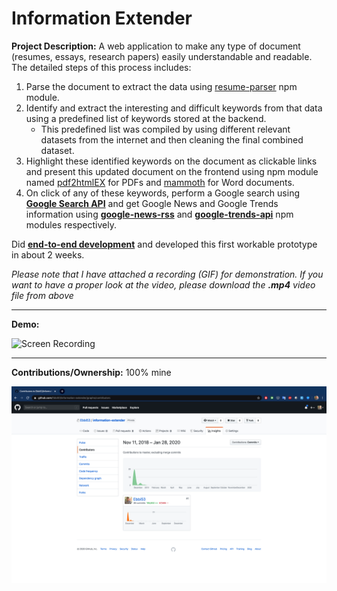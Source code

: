 # Information Extender

**Project Description:** A web application to make any type of document (resumes, essays, research papers) easily understandable and readable. The detailed steps of this process includes:
1. Parse the document to extract the data using [resume-parser](https://www.npmjs.com/package/resume-parser) npm module.
2. Identify and extract the interesting and difficult keywords from that data using a predefined list of keywords stored at the backend.
    * This predefined list was compiled by using different relevant datasets from the internet and then cleaning the final combined dataset.
3. Highlight these identified keywords on the document as clickable links and present this updated document on the frontend using  npm module named [pdf2htmlEX](https://coolwanglu.github.io/pdf2htmlEX/) for PDFs and [mammoth](https://www.npmjs.com/package/mammoth) for Word documents.
4. On click of any of these keywords, perform a Google search using **[Google Search API](https://developers.google.com/custom-search)** and get Google News and Google Trends information using **[google-news-rss](https://www.npmjs.com/package/google-news-rss)** and **[google-trends-api](https://www.npmjs.com/package/google-trends-api)** npm modules respectively.

Did **[end-to-end development](http://www.rapidsofttechnologies.com/end-to-end-website-development.php)** and developed this first workable prototype in about 2 weeks.

*Please note that I have attached a recording (GIF) for demonstration. If you want to have a proper look at the video, please download the **.mp4** video file from above*

---

**Demo:**

![Screen Recording](https://github.com/Ebbi53/past_projects_demos/blob/master/1.%20Info-Extender/Screen%20Recording%202020-01-28%20at%201.11.51%20AM.gif)

---

**Contributions/Ownership:** 100% mine

![Screen Capture](https://github.com/Ebbi53/past_projects_demos/blob/master/1.%20Info-Extender/Screenshot%202020-01-28%20at%204.49.23%20PM.png)
